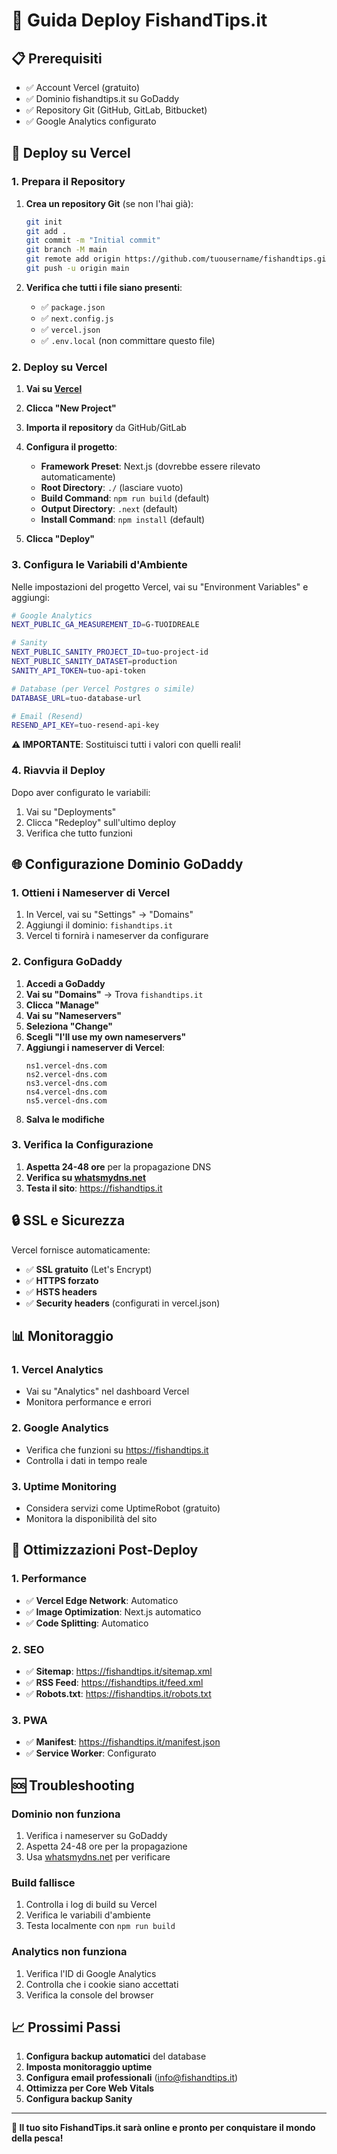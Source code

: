 # 🚀 Guida Deploy FishandTips.it

## 📋 Prerequisiti

- ✅ Account Vercel (gratuito)
- ✅ Dominio fishandtips.it su GoDaddy
- ✅ Repository Git (GitHub, GitLab, Bitbucket)
- ✅ Google Analytics configurato

## 🔧 Deploy su Vercel

### 1. Prepara il Repository

1. **Crea un repository Git** (se non l'hai già):
   ```bash
   git init
   git add .
   git commit -m "Initial commit"
   git branch -M main
   git remote add origin https://github.com/tuousername/fishandtips.git
   git push -u origin main
   ```

2. **Verifica che tutti i file siano presenti**:
   - ✅ `package.json`
   - ✅ `next.config.js`
   - ✅ `vercel.json`
   - ✅ `.env.local` (non committare questo file)

### 2. Deploy su Vercel

1. **Vai su [Vercel](https://vercel.com/)**
2. **Clicca "New Project"**
3. **Importa il repository** da GitHub/GitLab
4. **Configura il progetto**:
   - **Framework Preset**: Next.js (dovrebbe essere rilevato automaticamente)
   - **Root Directory**: `./` (lasciare vuoto)
   - **Build Command**: `npm run build` (default)
   - **Output Directory**: `.next` (default)
   - **Install Command**: `npm install` (default)

5. **Clicca "Deploy"**

### 3. Configura le Variabili d'Ambiente

Nelle impostazioni del progetto Vercel, vai su "Environment Variables" e aggiungi:

```bash
# Google Analytics
NEXT_PUBLIC_GA_MEASUREMENT_ID=G-TUOIDREALE

# Sanity
NEXT_PUBLIC_SANITY_PROJECT_ID=tuo-project-id
NEXT_PUBLIC_SANITY_DATASET=production
SANITY_API_TOKEN=tuo-api-token

# Database (per Vercel Postgres o simile)
DATABASE_URL=tuo-database-url

# Email (Resend)
RESEND_API_KEY=tuo-resend-api-key
```

**⚠️ IMPORTANTE**: Sostituisci tutti i valori con quelli reali!

### 4. Riavvia il Deploy

Dopo aver configurato le variabili:
1. Vai su "Deployments"
2. Clicca "Redeploy" sull'ultimo deploy
3. Verifica che tutto funzioni

## 🌐 Configurazione Dominio GoDaddy

### 1. Ottieni i Nameserver di Vercel

1. In Vercel, vai su "Settings" → "Domains"
2. Aggiungi il dominio: `fishandtips.it`
3. Vercel ti fornirà i nameserver da configurare

### 2. Configura GoDaddy

1. **Accedi a GoDaddy**
2. **Vai su "Domains"** → Trova `fishandtips.it`
3. **Clicca "Manage"**
4. **Vai su "Nameservers"**
5. **Seleziona "Change"**
6. **Scegli "I'll use my own nameservers"**
7. **Aggiungi i nameserver di Vercel**:
   ```
   ns1.vercel-dns.com
   ns2.vercel-dns.com
   ns3.vercel-dns.com
   ns4.vercel-dns.com
   ns5.vercel-dns.com
   ```
8. **Salva le modifiche**

### 3. Verifica la Configurazione

1. **Aspetta 24-48 ore** per la propagazione DNS
2. **Verifica su [whatsmydns.net](https://whatsmydns.net/)**
3. **Testa il sito**: https://fishandtips.it

## 🔒 SSL e Sicurezza

Vercel fornisce automaticamente:
- ✅ **SSL gratuito** (Let's Encrypt)
- ✅ **HTTPS forzato**
- ✅ **HSTS headers**
- ✅ **Security headers** (configurati in vercel.json)

## 📊 Monitoraggio

### 1. Vercel Analytics
- Vai su "Analytics" nel dashboard Vercel
- Monitora performance e errori

### 2. Google Analytics
- Verifica che funzioni su https://fishandtips.it
- Controlla i dati in tempo reale

### 3. Uptime Monitoring
- Considera servizi come UptimeRobot (gratuito)
- Monitora la disponibilità del sito

## 🚀 Ottimizzazioni Post-Deploy

### 1. Performance
- ✅ **Vercel Edge Network**: Automatico
- ✅ **Image Optimization**: Next.js automatico
- ✅ **Code Splitting**: Automatico

### 2. SEO
- ✅ **Sitemap**: https://fishandtips.it/sitemap.xml
- ✅ **RSS Feed**: https://fishandtips.it/feed.xml
- ✅ **Robots.txt**: https://fishandtips.it/robots.txt

### 3. PWA
- ✅ **Manifest**: https://fishandtips.it/manifest.json
- ✅ **Service Worker**: Configurato

## 🆘 Troubleshooting

### Dominio non funziona
1. Verifica i nameserver su GoDaddy
2. Aspetta 24-48 ore per la propagazione
3. Usa [whatsmydns.net](https://whatsmydns.net/) per verificare

### Build fallisce
1. Controlla i log di build su Vercel
2. Verifica le variabili d'ambiente
3. Testa localmente con `npm run build`

### Analytics non funziona
1. Verifica l'ID di Google Analytics
2. Controlla che i cookie siano accettati
3. Verifica la console del browser

## 📈 Prossimi Passi

1. **Configura backup automatici** del database
2. **Imposta monitoraggio uptime**
3. **Configura email professionali** (info@fishandtips.it)
4. **Ottimizza per Core Web Vitals**
5. **Configura backup Sanity**

---

**🎯 Il tuo sito FishandTips.it sarà online e pronto per conquistare il mondo della pesca!**


